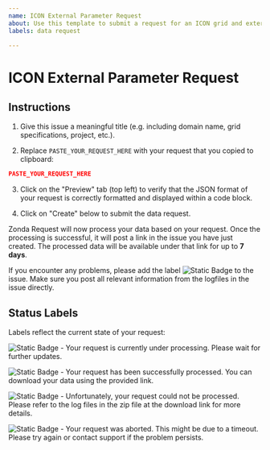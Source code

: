 ```yaml
---
name: ICON External Parameter Request
about: Use this template to submit a request for an ICON grid and external parameters
labels: data request

---
```


# ICON External Parameter Request

## Instructions

1. Give this issue a meaningful title (e.g. including domain name, grid specifications, project, etc.).

2. Replace `PASTE_YOUR_REQUEST_HERE` with your request that you copied to clipboard:
```json
PASTE_YOUR_REQUEST_HERE
```

3. Click on the "Preview" tab (top left) to verify that the JSON format of your request is correctly formatted and displayed within a code block.

4. Click on "Create" below to submit the data request.

Zonda Request will now process your data based on your request. Once the processing is successful, it will post a link in the issue you have just created. The processed data will be available under that link for up to **7 days**.

If you encounter any problems, please add the label ![Static Badge](https://img.shields.io/badge/help_wanted-orange) to the issue. Make sure you post all relevant information from the logfiles in the issue directly.

## Status Labels

Labels reflect the current state of your request:

![Static Badge](https://img.shields.io/badge/submitted-yellow) - Your request is currently under processing. Please wait for further updates.

![Static Badge](https://img.shields.io/badge/completed-green) - Your request has been successfully processed. You can download your data using the provided link.

![Static Badge](https://img.shields.io/badge/failed-red) - Unfortunately, your request could not be processed. Please refer to the log files in the zip file at the download link for more details.

![Static Badge](https://img.shields.io/badge/aborted-lightgray) - Your request was aborted. This might be due to a timeout. Please try again or contact support if the problem persists.
